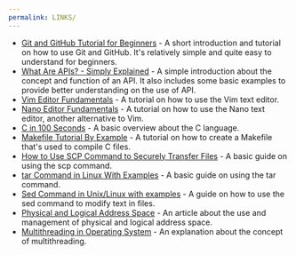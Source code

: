 ```yaml
---
permalink: LINKS/
---
```


+ [Git and GitHub Tutorial for Beginners](https://youtu.be/tRZGeaHPoaw?si=pOxzAItH0Upa3yN1) - A short introduction and tutorial on how to use Git and GitHub. It's relatively simple and quite easy to understand for beginners.
+ [What Are APIs? - Simply Explained](https://youtu.be/OVvTv9Hy91Q?si=-PUoeE7ibQSm8vqh) - A simple introduction about the concept and function of an API. It also includes some basic examples to provide better understanding on the use of API.
+ [Vim Editor Fundamentals](https://youtu.be/XguBRi4TDNc?si=vWRxvBttGAZIbsAA) - A tutorial on how to use the Vim text editor.
+ [Nano Editor Fundamentals](https://youtu.be/gyKiDczLIZ4?si=MdL9a_pT-biXJXTc) - A tutorial on how to use the Nano text editor, another alternative to Vim.
+ [C in 100 Seconds](https://youtu.be/U3aXWizDbQ4?si=CawZ-j7eQ5h9zyEo) - A basic overview about the C language.
+ [Makefile Tutorial By Example](https://makefiletutorial.com/) - A tutorial on how to create a Makefile that's used to compile C files.
+ [How to Use SCP Command to Securely Transfer Files](https://linuxize.com/post/how-to-use-scp-command-to-securely-transfer-files/) - A basic guide on using the scp command.
+ [tar Command in Linux With Examples](https://phoenixnap.com/kb/tar-command-in-linux) - A basic guide on using the tar command.
+ [Sed Command in Unix/Linux with examples](https://www.geeksforgeeks.org/sed-command-in-linux-unix-with-examples/) - A guide on how to use the sed command to modify text in files.
+ [Physical and Logical Address Space](https://www.javatpoint.com/os-physical-and-logical-address-space) - An article about the use and management of physical and logical address space.
+ [Multithreading in Operating System](https://www.geeksforgeeks.org/multithreading-in-operating-system/) - An explanation about the concept of multithreading.
